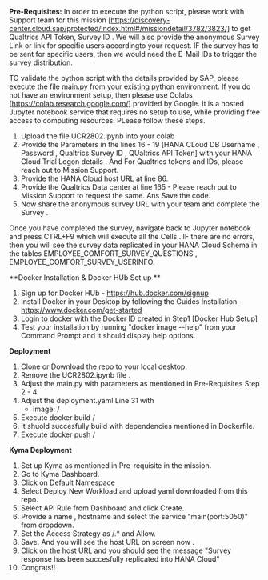 **Pre-Requisites:**
In order to execute the python script, please work with Support team for this mission [https://discovery-center.cloud.sap/protected/index.html#/missiondetail/3782/3823/]
to get Qualtrics API Token, Survey ID . We will also provide the anonymous Survey Link or link for specific users accordingto your request. IF the survey has to be sent for 
specific users, then we would need the E-Mail IDs to trigger the survey distribution.

TO validate the python script with the details provided by SAP, please execute the file main.py from your existing python environment. If you do not have an environment
setup, then please use Colabs [https://colab.research.google.com/] provided by Google. It is a hosted Jupyter notebook service that requires no setup to use, 
while providing free access to computing resources. PLease follow these steps.
 
 1.  Upload the file UCR2802.ipynb into your colab 
 2.  Provide the Parameters in the lines 16 - 19 [HANA CLoud DB Username , Password , Qualtrics Survey ID , QUaltrics API Token] with your HANA Cloud Trial Logon details .
     And For Qualtrics tokens and IDs, please reach out to Mission Support.
 3.  Provide the HANA Cloud host URL at line 86.
 4.  Provide the Qualtrics Data center at line 165 - Please reach out to Mission Support to request the same. Ans Save the code.
 5.  Now share the anonymous survey URL with your team and complete the Survey .
 
 Once you have completed the survey, navigate back to Jupyter notebook and press CTRL+F9 which will execute all the Cells . 
 IF there are no errors, then you will see the survey data replicated in your HANA Cloud Schema in the tables 
 EMPLOYEE_COMFORT_SURVEY_QUESTIONS ,  EMPLOYEE_COMFORT_SURVEY_USERINFO. 
 
**Docker Installation &  Docker HUb Set up **
1.  Sign up for Docker HUb - https://hub.docker.com/signup 
2.  Install Docker in your Desktop by following the Guides Installation - https://www.docker.com/get-started
3.  Login to docker with the Docker ID created in Step1 [Docker Hub Setup]
4.  Test your installation by running  "docker image --help" from your Command Prompt and it should display help options.

**Deployment**
1. Clone or Download the repo to your local desktop. 
2. Remove the UCR2802.ipynb file . 
3. Adjust the main.py with parameters as mentioned in  Pre-Requisites Step 2 - 4. 
4. Adjust the deployment.yaml Line 31 with
   - image: <dockerid>/<imagename>
5. Execute docker build  <YourDockerID>/<AnyImagename>
6. It shuold succesfully build with dependencies mentioned in Dockerfile.
7. Execute  docker push  <YourDockerID>/<Imagename>   
 
**Kyma Deployment**

 1. Set up Kyma as mentioned in Pre-requisite in the mission.
 2. Go to Kyma Dashboard. 
 3. Click on Default Namespace
 4. Select Deploy New Workload and upload yaml downloaded from this repo.
 5. Select API Rule from  Dashboard and click Create.
 6. Provide a name , hostname and select the service "main(port:5050)" from dropdown.
 7. Set the Access Strategy as /.* and Allow.
 8. Save. And you will see the host URL on screen now .
 9. Click on the host URL and you should see the message "Survey response has been succesfully replicated into HANA Cloud"
 10. Congrats!! 
 
 
 
 
 
